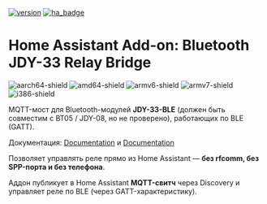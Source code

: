 [![version](https://img.shields.io/github/v/release/alexanderznamensky/hassio-addons)](https://github.com/alexanderznamensky/home-assistant-addons/releases)
[![ha_badge](https://img.shields.io/badge/Home%20Assistant-Add%20On-blue.svg)](https://www.home-assistant.io/)

# Home Assistant Add-on: Bluetooth JDY-33 Relay Bridge
[aarch64-shield]: https://img.shields.io/badge/aarch64-yes-green.svg
[amd64-shield]: https://img.shields.io/badge/amd64-yes-green.svg
[armv6-shield]: https://img.shields.io/badge/armv6-yes-green.svg
[armv7-shield]: https://img.shields.io/badge/armv7-yes-green.svg
[i386-shield]: https://img.shields.io/badge/i386-yes-green.svg
![aarch64-shield]
![amd64-shield]
![armv6-shield]
![armv7-shield]
![i386-shield]

MQTT-мост для Bluetooth-модулей **JDY-33-BLE** (должен быть совместим с BT05 / JDY-08, но не проверено), работающих по BLE (GATT).

Документация: [Documentation](https://github.com/alexanderznamensky/home-assistant-addons/blob/main/README.md)
и [Documentation](https://github.com/alexanderznamensky/home-assistant-addons/blob/main/bluetooth-jdy33-relay-bridge/DOCS.md)

Позволяет управлять реле прямо из Home Assistant — **без rfcomm, без SPP-порта и без телефона**.

Аддон публикует в Home Assistant **MQTT-свитч** через Discovery и управляет реле по BLE (через GATT-характеристику).
